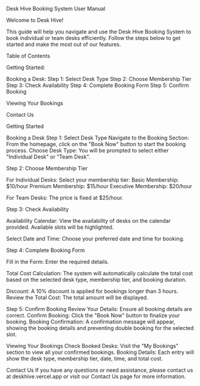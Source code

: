 Desk Hive Booking System User Manual

Welcome to Desk Hive!

This guide will help you navigate and use the Desk Hive Booking System to book individual or team desks efficiently. Follow the steps below to get started and make the most out of our features.

Table of Contents

Getting Started:

Booking a Desk:
Step 1: Select Desk Type
Step 2: Choose Membership Tier
Step 3: Check Availability
Step 4: Complete Booking Form
Step 5: Confirm Booking

Viewing Your Bookings

Contact Us

Getting Started

Booking a Desk
Step 1: Select Desk Type
Navigate to the Booking Section: From the homepage, click on the "Book Now" button to start the booking process.
Choose Desk Type: You will be prompted to select either "Individual Desk" or "Team Desk".

Step 2: Choose Membership Tier

For Individual Desks: Select your membership tier:
Basic Membership: $10/hour
Premium Membership: $15/hour
Executive Membership: $20/hour

For Team Desks: The price is fixed at $25/hour.

Step 3: Check Availability

Availability Calendar: View the availability of desks on the calendar provided. Available slots will be highlighted.

Select Date and Time: Choose your preferred date and time for booking.

Step 4: Complete Booking Form

Fill in the Form: Enter the required details.

Total Cost Calculation: The system will automatically calculate the total cost based on the selected desk type, membership tier, and booking duration.

Discount: A 10% discount is applied for bookings longer than 3 hours.
Review the Total Cost: The total amount will be displayed.

Step 5: Confirm Booking
Review Your Details: Ensure all booking details are correct.
Confirm Booking: Click the "Book Now" button to finalize your booking.
Booking Confirmation: A confirmation message will appear, showing the booking details and preventing double booking for the selected slot.

Viewing Your Bookings
Check Booked Desks: Visit the "My Bookings" section to view all your confirmed bookings.
Booking Details: Each entry will show the desk type, membership tier, date, time, and total cost.



Contact Us
If you have any questions or need assistance, please contact us at deskhive.vercel.app or visit our Contact Us page for more information.

